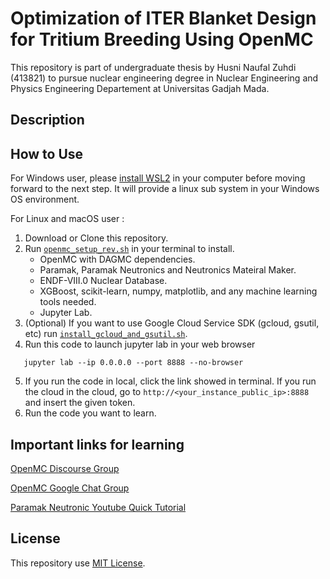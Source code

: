 # Optimization of ITER Blanket Design for Tritium Breeding Using OpenMC

This repository is part of undergraduate thesis by Husni Naufal Zuhdi (413821) to pursue nuclear engineering degree in Nuclear Engineering and Physics Engineering Departement at Universitas Gadjah Mada.

## Description

## How to Use
For Windows user, please [install WSL2](https://docs.microsoft.com/en-gb/windows/wsl/install-win10) in your computer before moving forward to the next step.
It will provide a linux sub system in your Windows OS environment.

For Linux and macOS user :
1. Download or Clone this repository.
2. Run [`openmc_setup_rev.sh`](https://raw.githubusercontent.com/hazunanafaru/iter-tritium-breeding-xgboost/main/openmc_setup_rev.sh) in your terminal to install.
    - OpenMC with DAGMC dependencies.
    - Paramak, Paramak Neutronics and Neutronics Mateiral Maker.
    - ENDF-VIII.0 Nuclear Database.
    - XGBoost, scikit-learn, numpy, matplotlib, and any machine learning tools needed.
    - Jupyter Lab.
3. (Optional) If you want to use Google Cloud Service SDK (gcloud, gsutil, etc) run [`install_gcloud_and_gsutil.sh`](https://raw.githubusercontent.com/hazunanafaru/iter-tritium-breeding-xgboost/main/install_gcloud_and_gsutil.sh).
4. Run this code to launch jupyter lab in your web browser
```
   jupyter lab --ip 0.0.0.0 --port 8888 --no-browser
```
5. If you run the code in local, click the link showed in terminal. If you run the cloud in the cloud, go to `http://<your_instance_public_ip>:8888` and insert the given token.
6. Run the code you want to learn.


## Important links for learning
[OpenMC Discourse Group](https://openmc.discourse.group/)

[OpenMC Google Chat Group](https://groups.google.com/g/openmc-users)

[Paramak Neutronic Youtube Quick Tutorial](https://youtu.be/40VARwD44FA)

## License
This repository use [MIT License](https://raw.githubusercontent.com/hazunanafaru/iter-tritium-breeding-xgboost/main/LICENSE).
